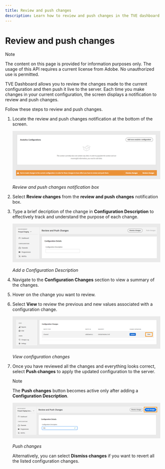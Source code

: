 ```yaml
---
title: Review and push changes
description: Learn how to review and push changes in the TVE dashboard.
---
```

# Review and push changes

>[!NOTE]
>
>The content on this page is provided for information purposes only. The usage of this API requires a current license from Adobe. No unauthorized use is permitted.

TVE Dashboard allows you to review the changes made to the current configuration and then push it live to the server. Each time you make changes in your current configuration, the screen displays a notification to review and push changes.

Follow these steps to review and push changes.

1. Locate the review and push changes notification at the bottom of the screen.

   ![Review and push changes notification](assets/review-changes.png)

   *Review and push changes notification box*

1. Select **Review changes** from the **review and push changes** notification box. 

1. Type a brief decription of the change in **Configuration Description** to effectively track and understand the purpose of each change.

   ![Add a Configuration Description](assets/add-conf-desc.png)

   *Add a Configuration Description*

1. Navigate to the **Configuration Changes** section to view a summary of the changes.

1. Hover on the change you want to review.

1. Select **View** to review the previous and new values associated with a configuration change.
 
   ![View configuration changes](assets/view-configuration-changes.png)

   *View configuration changes*
   
1. Once you have reviewed all the changes and everything looks correct, select **Push changes** to apply the updated configuration to the server.

   >[!NOTE]
   >
   >The **Push changes** button becomes active only after adding a **Configuration Description**.

   ![Push changes](assets/push-changes.png)

   *Push changes*

   Alternatively, you can select **Dismiss changes** if you want to revert all the listed configuration changes.


